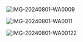 ![IMG-20240801-WA0009](https://github.com/user-attachments/assets/c311ebaf-7bc5-4f4e-bb8e-95f20024c747)

![IMG-20240801-WA0011](https://github.com/user-attachments/assets/d54e6333-be9d-4071-be46-d964e220b5de)

![IMG-20240801-WA00122](https://github.com/user-attachments/assets/7113ea96-286e-4fbd-9631-392f0df93837)

